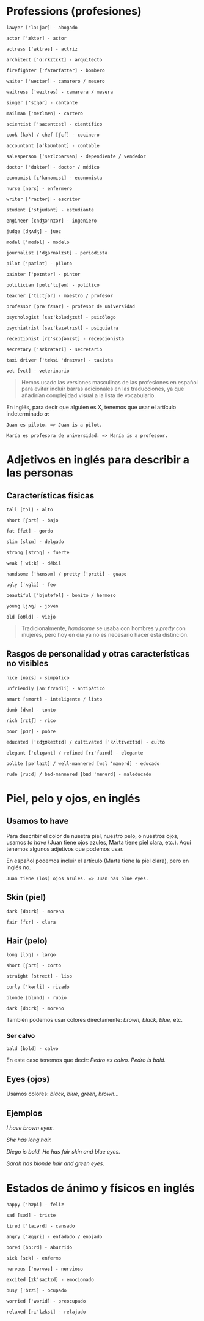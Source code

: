 # Professions (profesiones)

    lawyer ['lɔ:jər] - abogado
    
    actor ['æktər] - actor
    
    actress ['æktrəs] - actriz
    
    architect ['ɑ:rkɪtɛkt] - arquitecto
    
    firefighter ['faɪərfaɪtər] - bombero
    
    waiter ['weɪtər] - camarero / mesero
    
    waitress ['weɪtrəs] - camarera / mesera
    
    singer ['sɪŋər] - cantante
    
    mailman ['meɪlmæn] - cartero
     
    scientist ['saɪəntɪst] - científico
    
    cook [kʊk] / chef [ʃɛf] - cocinero
    
    accountant [ə'kaʊntənt] - contable
    
    salesperson ['seɪlzpərsən] - dependiente / vendedor
    
    doctor ['dɑktər] - doctor / médico
    
    economist [ɪ'kɑnəmɪst] - economista
    
    nurse [nərs] - enfermero
    
    writer ['raɪtər] - escritor
    
    student ['stjudənt] - estudiante
    
    engineer [ɛndʒə'nɪər] - ingeniero
    
    judge [dʒʌdʒ] - juez
    
    model ['mɑdəl] - modelo
    
    journalist ['dʒərnəlɪst] - periodista
    
    pilot ['paɪlət] - piloto
    
    painter ['peɪntər] - pintor
    
    politician [pɑlɪ'tɪʃən] - político
    
    teacher ['ti:tʃər] - maestro / profesor
    
    professor [prə'fɛsər] - profesor de universidad
    
    psychologist [saɪ'kɒlədʒɪst] - psicólogo
    
    psychiatrist [saɪ'kaɪətrɪst] - psiquiatra
    
    receptionist [rɪ'sɛpʃənɪst] - recepcionista
    
    secretary ['sɛkrətəri] - secretario
    
    taxi driver ['tæksi 'draɪvər] - taxista
    
    vet [vɛt] - veterinario

> Hemos usado las versiones masculinas de las profesiones en español para evitar incluir barras adicionales en las traducciones,
> ya que añadirían complejidad visual a la lista de vocabulario.

En inglés, para decir que alguien es X, tenemos que usar el artículo indeterminado *a*:

    Juan es piloto. => Juan is a pilot.

    María es profesora de universidad. => María is a professor.

# Adjetivos en inglés para describir a las personas

## Características físicas

    tall [tɔl] - alto
    
    short [ʃɔrt] - bajo
    
    fat [fæt] - gordo
    
    slim [slɪm] - delgado
    
    strong [strɔŋ] - fuerte
    
    weak ['wi:k] - débil
    
    handsome ['hænsəm] / pretty ['prɪti] - guapo
    
    ugly ['ʌgli] - feo
    
    beautiful ['bjutəfəl] - bonito / hermoso
    
    young [jʌŋ] - joven
    
    old [oʊld] - viejo

> Tradicionalmente, *handsome* se usaba con hombres y *pretty* con mujeres, pero hoy en día ya no es necesario hacer esta distinción.

## Rasgos de personalidad y otras características no visibles

    nice [naɪs] - simpático
    
    unfriendly [ʌn'frɛndli] - antipático
    
    smart [smɑrt] - inteligente / listo
    
    dumb [dʌm] - tonto
    
    rich [rɪtʃ] - rico
    
    poor [pʊr] - pobre
    
    educated ['ɛdʒʊkeɪtɪd] / cultivated ['kʌltɪveɪtɪd] - culto
    
    elegant ['ɛlɪgənt] / refined [rɪ'faɪnd] - elegante
    
    polite [pə'laɪt] / well-mannered [wɛl 'mænərd] - educado
    
    rude [ru:d] / bad-mannered [bæd 'mænərd] - maleducado

# Piel, pelo y ojos, en inglés

## Usamos to have

Para describir el color de nuestra piel, nuestro pelo, o nuestros ojos, usamos *to have*
(Juan tiene ojos azules, Marta tiene piel clara, etc.). Aquí tenemos algunos adjetivos
que podemos usar.

En español podemos incluir el artículo (Marta tiene la piel clara),
pero en inglés no.

    Juan tiene (los) ojos azules. => Juan has blue eyes.

## Skin (piel)

    dark [dɑ:rk] - morena

    fair [fɛr] - clara

## Hair (pelo)

    long [lɔŋ] - largo

    short [ʃɔrt] - corto

    straight [streɪt] - liso

    curly ['kərli] - rizado

    blonde [blɑnd] - rubio

    dark [dɑ:rk] - moreno

También podemos usar colores directamente: *brown, black, blue,* etc.

### Ser calvo

    bald [bɔld] - calvo

En este caso tenemos que decir: *Pedro es calvo. Pedro is bald.*

## Eyes (ojos)

Usamos colores: *black, blue, green, brown...*

## Ejemplos

*I have brown eyes.*

*She has long hair.*

*Diego is bald. He has fair skin and blue eyes.*

*Sarah has blonde hair and green eyes.*

# Estados de ánimo y físicos en inglés

    happy ['hæpi] - feliz
    
    sad [sæd] - triste
    
    tired ['taɪərd] - cansado
    
    angry ['æŋgri] - enfadado / enojado
    
    bored [bɔ:rd] - aburrido
    
    sick [sɪk] - enfermo
    
    nervous ['nərvəs] - nervioso
    
    excited [ɪk'saɪtɪd] - emocionado
    
    busy ['bɪzi] - ocupado
    
    worried ['wərid] - preocupado
    
    relaxed [rɪ'lækst] - relajado

